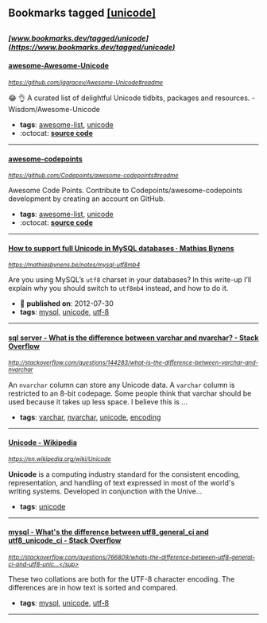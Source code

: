 ## Bookmarks tagged [[unicode]](https://www.bookmarks.dev?q=[unicode])

_<sup><sup>[www.bookmarks.dev/tagged/unicode](https://www.bookmarks.dev/tagged/unicode)</sup></sup>_
---
#### [awesome-Awesome-Unicode](https://github.com/jagracey/Awesome-Unicode#readme)
_<sup>https://github.com/jagracey/Awesome-Unicode#readme</sup>_

:joy: :ok_hand: A curated list of delightful Unicode tidbits, packages and resources. - Wisdom/Awesome-Unicode
* **tags**: [awesome-list](../tagged/awesome-list.md), [unicode](../tagged/unicode.md)
* :octocat: **[source code](https://github.com/jagracey/Awesome-Unicode#readme)**
---
#### [awesome-codepoints](https://github.com/Codepoints/awesome-codepoints#readme)
_<sup>https://github.com/Codepoints/awesome-codepoints#readme</sup>_

Awesome Code Points. Contribute to Codepoints/awesome-codepoints development by creating an account on GitHub.
* **tags**: [awesome-list](../tagged/awesome-list.md), [unicode](../tagged/unicode.md)
* :octocat: **[source code](https://github.com/Codepoints/awesome-codepoints#readme)**
---
#### [How to support full Unicode in MySQL databases · Mathias Bynens](https://mathiasbynens.be/notes/mysql-utf8mb4)
_<sup>https://mathiasbynens.be/notes/mysql-utf8mb4</sup>_

Are you using MySQL’s `utf8` charset in your databases? In this write-up I’ll explain why you should switch to `utf8mb4` instead, and how to do it.
* :calendar: **published on**: 2012-07-30
* **tags**: [mysql](../tagged/mysql.md), [unicode](../tagged/unicode.md), [utf-8](../tagged/utf-8.md)
---
#### [sql server - What is the difference between varchar and nvarchar? - Stack Overflow](http://stackoverflow.com/questions/144283/what-is-the-difference-between-varchar-and-nvarchar)
_<sup>http://stackoverflow.com/questions/144283/what-is-the-difference-between-varchar-and-nvarchar</sup>_

An `nvarchar` column can store any Unicode data. A `varchar` column is restricted to an 8-bit codepage. Some people think that varchar should be used because it takes up less space. I believe this is ...
* **tags**: [varchar](../tagged/varchar.md), [nvarchar](../tagged/nvarchar.md), [unicode](../tagged/unicode.md), [encoding](../tagged/encoding.md)
---
#### [Unicode - Wikipedia](https://en.wikipedia.org/wiki/Unicode)
_<sup>https://en.wikipedia.org/wiki/Unicode</sup>_

**Unicode** is a computing industry standard for the consistent encoding, representation, and handling of text expressed in most of the world's writing systems. Developed in conjunction with the Unive...
* **tags**: [unicode](../tagged/unicode.md)
---
#### [mysql - What's the difference between utf8_general_ci and utf8_unicode_ci - Stack Overflow](http://stackoverflow.com/questions/766809/whats-the-difference-between-utf8-general-ci-and-utf8-unicode-ci)
_<sup>http://stackoverflow.com/questions/766809/whats-the-difference-between-utf8-general-ci-and-utf8-unic...</sup>_

These two collations are both for the UTF-8 character encoding. The differences are in how text is sorted and compared.
* **tags**: [mysql](../tagged/mysql.md), [unicode](../tagged/unicode.md), [utf-8](../tagged/utf-8.md)
---
